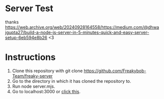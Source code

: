 # Server Test
thanks https://web.archive.org/web/20240928164558/https://medium.com/@dhwajgupta27/build-a-node-js-server-in-5-minutes-quick-and-easy-server-setup-6eb594e8b26 <3
# Instructions
1. Clone this repository with git clone https://github.com/Freakybob-Team/freaky-server
2. Go to the directory in which it has cloned the repository to.
3. Run node server.mjs.
4. Go to localhost:3000 or [click this](http://localhost:3000).
